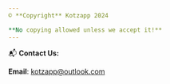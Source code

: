 ```yaml
---
©️ **Copyright** Kotzapp 2024

**No copying allowed unless we accept it!**
---
```


📬 **Contact Us:**

**Email**: [kotzapp@outlook.com](mailto:kotzapp@outlook.com)
